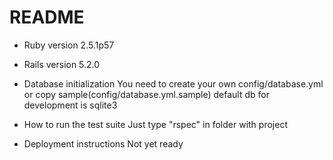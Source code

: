 # README

* Ruby version 2.5.1p57

* Rails version 5.2.0

* Database initialization
You need to create your own config/database.yml or copy sample(config/database.yml.sample) default db for development is sqlite3

* How to run the test suite
Just type "rspec" in folder with project

* Deployment instructions
Not yet ready
